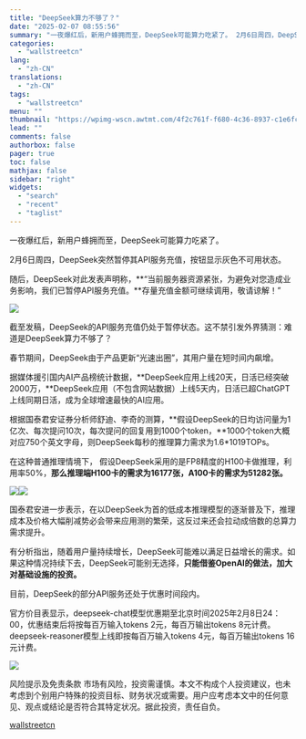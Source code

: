 ```yaml
---
title: "DeepSeek算力不够了？"
date: "2025-02-07 08:55:56"
summary: "一夜爆红后，新用户蜂拥而至，DeepSeek可能算力吃紧了。 2月6日周四，DeepSeek突然暂停..."
categories:
  - "wallstreetcn"
lang:
  - "zh-CN"
translations:
  - "zh-CN"
tags:
  - "wallstreetcn"
menu: ""
thumbnail: "https://wpimg-wscn.awtmt.com/4f2c761f-f680-4c36-8937-c1e6fc51a991.jpeg"
lead: ""
comments: false
authorbox: false
pager: true
toc: false
mathjax: false
sidebar: "right"
widgets:
  - "search"
  - "recent"
  - "taglist"
---
```


一夜爆红后，新用户蜂拥而至，DeepSeek可能算力吃紧了。

2月6日周四，DeepSeek突然暂停其API服务充值，按钮显示灰色不可用状态。

随后，DeepSeek对此发表声明称，**“当前服务器资源紧张，为避免对您造成业务影响，我们已暂停API服务充值。**存量充值金额可继续调用，敬请谅解！”

![](https://wpimg-wscn.awtmt.com/d54e4dc5-19cb-42b1-ac6b-eae57f6999c3.png)

截至发稿，DeepSeek的API服务充值仍处于暂停状态。这不禁引发外界猜测：难道是DeepSeek算力不够了？

春节期间，DeepSeek由于产品更新“光速出圈”，其用户量在短时间内飙增。

据媒体援引国内AI产品榜统计数据，**DeepSeek应用上线20天，日活已经突破2000万，**DeepSeek应用（不包含网站数据）上线5天内，日活已超ChatGPT上线同期日活，成为全球增速最快的AI应用。

根据国泰君安证券分析师舒迪、李奇的测算，**假设DeepSeek的日均访问量为1亿次、每次提问10次，每次提问的回复用到1000个token，**1000个token大概对应750个英文字母，则DeepSeek每秒的推理算力需求为1.6\*1019TOPs。

在这种普通推理情境下， 假设DeepSeek采用的是FP8精度的H100卡做推理，利用率50%，**那么推理端H100卡的需求为16177张，A100卡的需求为51282张。**

![](https://wpimg-wscn.awtmt.com/f2385568-ca1e-478b-83f2-14db15603405.png)![](https://wpimg-wscn.awtmt.com/0be48ca1-ad3d-4151-a749-a188e3cb65dd.png)

国泰君安进一步表示，在以DeepSeek为首的低成本推理模型的逐渐普及下，推理成本及价格大幅削减势必会带来应用测的繁荣，这反过来还会拉动成倍数的总算力需求提升。

有分析指出，随着用户量持续增长，DeepSeek可能难以满足日益增长的需求。如果这种情况持续下去，DeepSeek可能别无选择，**只能借鉴OpenAI的做法，加大对基础设施的投资。**

目前，DeepSeek的部分API服务还处于优惠时间段内。

官方价目表显示，deepseek-chat模型优惠期至北京时间2025年2月8日24：00，优惠结束后将按每百万输入tokens 2元，每百万输出tokens 8元计费。deepseek-reasoner模型上线即按每百万输入tokens 4元，每百万输出tokens 16元计费。

![](https://wpimg-wscn.awtmt.com/071e55d9-e68d-4e11-9508-083f58837fd5.png)

风险提示及免责条款
市场有风险，投资需谨慎。本文不构成个人投资建议，也未考虑到个别用户特殊的投资目标、财务状况或需要。用户应考虑本文中的任何意见、观点或结论是否符合其特定状况。据此投资，责任自负。

[wallstreetcn](https://wallstreetcn.com/articles/3740535)
